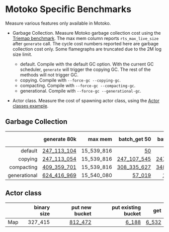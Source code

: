 # Motoko Specific Benchmarks

Measure various features only available in Motoko.

* Garbage Collection. Measure Motoko garbage collection cost using the [Triemap benchmark](https://github.com/dfinity/canister-profiling/blob/main/collections/motoko/src/triemap.mo). The max mem column reports `rts_max_live_size` after `generate` call. The cycle cost numbers reported here are garbage collection cost only. Some flamegraphs are truncated due to the 2M log size limit.

  - default. Compile with the default GC option. With the current GC scheduler, `generate` will trigger the copying GC. The rest of the methods will not trigger GC.
  - copying. Compile with `--force-gc --copying-gc`.
  - compacting. Compile with `--force-gc --compacting-gc`.
  - generational. Compile with `--force-gc --generational-gc`.

* Actor class. Measure the cost of spawning actor class, using the [Actor classes example](https://github.com/dfinity/examples/tree/master/motoko/classes).




## Garbage Collection

| |generate 80k|max mem|batch_get 50|batch_put 50|batch_remove 50|
|--:|--:|--:|--:|--:|--:|
|default|[247_113_104](default_init.svg)|15_539_816|[50](default_get.svg)|[50](default_put.svg)|[50](default_remove.svg)|
|copying|[247_113_054](copying_init.svg)|15_539_816|[247_107_545](copying_get.svg)|[247_259_605](copying_put.svg)|[247_259_929](copying_remove.svg)|
|compacting|[409_359_701](compacting_init.svg)|15_539_816|[308_335_627](compacting_get.svg)|[348_771_032](compacting_put.svg)|[352_659_043](compacting_remove.svg)|
|generational|[624_416_969](generational_init.svg)|15_540_080|[57_019](generational_get.svg)|[1_390_400](generational_put.svg)|[1_060_223](generational_remove.svg)|


## Actor class

| |binary size|put new bucket|put existing bucket|get|
|--|--:|--:|--:|--:|
|Map|327_415|[812_472](map_put.svg)|[6_188](map_put_existing.svg)|[6_532](map_get.svg)|
